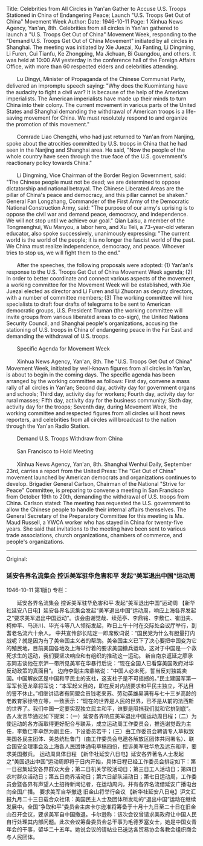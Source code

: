 Title: Celebrities from All Circles in Yan'an Gather to Accuse U.S. Troops Stationed in China of Endangering Peace; Launch "U.S. Troops Get Out of China" Movement Week
Author:
Date: 1946-10-11
Page: 1
Xinhua News Agency, Yan'an, 8th. Celebrities from all circles in Yan'an gathered to launch a "U.S. Troops Get Out of China" Movement Week, responding to the "Demand U.S. Troops Get Out of China Movement" initiated by all circles in Shanghai. The meeting was initiated by Xie Juezai, Xu Fanting, Li Dingming, Li Furen, Cui Tianfu, Ke Zhongping, Ma Jichuan, Bi Guangdou, and others. It was held at 10:00 AM yesterday in the conference hall of the Foreign Affairs Office, with more than 60 respected elders and celebrities attending.

　　Lu Dingyi, Minister of Propaganda of the Chinese Communist Party, delivered an impromptu speech saying: "Why does the Kuomintang have the audacity to fight a civil war? It is because of the help of the American imperialists. The American imperialists have made up their minds to turn China into their colony. The current movement in various parts of the United States and Shanghai demanding the withdrawal of American troops is a life-saving movement for China. We must resolutely respond to and organize the promotion of this movement."

　　Comrade Liao Chengzhi, who had just returned to Yan'an from Nanjing, spoke about the atrocities committed by U.S. troops in China that he had seen in the Nanjing and Shanghai area. He said, "Now the people of the whole country have seen through the true face of the U.S. government's reactionary policy towards China."

　　Li Dingming, Vice Chairman of the Border Region Government, said: "The Chinese people must not be dead; we are determined to oppose dictatorship and national betrayal. The Chinese Liberated Areas are the pillar of China's peace and democracy, and this pillar cannot be shaken." General Fan Longzhang, Commander of the First Army of the Democratic National Construction Army, said: "The purpose of our army's uprising is to oppose the civil war and demand peace, democracy, and independence. We will not stop until we achieve our goal." Qian Laisu, a member of the Tongmenghui, Wu Manyou, a labor hero, and Xu Teli, a 73-year-old veteran educator, also spoke successively, unanimously expressing: "The current world is the world of the people; it is no longer the fascist world of the past. We China must realize independence, democracy, and peace. Whoever tries to stop us, we will fight them to the end."

　　After the speeches, the following proposals were adopted: (1) Yan'an's response to the U.S. Troops Get Out of China Movement Week agenda; (2) In order to better coordinate and connect various aspects of the movement, a working committee for the Movement Week will be established, with Xie Juezai elected as director and Li Furen and Li Zhuoran as deputy directors, with a number of committee members; (3) The working committee will hire specialists to draft four drafts of telegrams to be sent to American democratic groups, U.S. President Truman (the working committee will invite groups from various liberated areas to co-sign), the United Nations Security Council, and Shanghai people's organizations, accusing the stationing of U.S. troops in China of endangering peace in the Far East and demanding the withdrawal of U.S. troops.

　　Specific Agenda for Movement Week

　　Xinhua News Agency, Yan'an, 8th. The "U.S. Troops Get Out of China" Movement Week, initiated by well-known figures from all circles in Yan'an, is about to begin in the coming days. The specific agenda has been arranged by the working committee as follows: First day, convene a mass rally of all circles in Yan'an; Second day, activity day for government organs and schools; Third day, activity day for workers; Fourth day, activity day for rural masses; Fifth day, activity day for the business community; Sixth day, activity day for the troops; Seventh day, during Movement Week, the working committee and respected figures from all circles will host news reporters, and celebrities from all circles will broadcast to the nation through the Yan'an Radio Station.

　　Demand U.S. Troops Withdraw from China

　　San Francisco to Hold Meeting

　　Xinhua News Agency, Yan'an, 8th. Shanghai Wenhui Daily, September 23rd, carries a report from the United Press: The "Get Out of China" movement launched by American democrats and organizations continues to develop. Brigadier General Carlson, Chairman of the National "Strive for Peace" Committee, is preparing to convene a meeting in San Francisco from October 19th to 20th, demanding the withdrawal of U.S. troops from China. Carlson stated: The meeting has requested the U.S. government to allow the Chinese people to handle their internal affairs themselves. The General Secretary of the Preparatory Committee for this meeting is Ms. Maud Russell, a YWCA worker who has stayed in China for twenty-five years. She said that invitations to the meeting have been sent to various trade associations, church organizations, chambers of commerce, and people's organizations.



<hr /> 

Original: 


### 延安各界名流集会  控诉美军驻华危害和平  发起“美军退出中国”运动周

1946-10-11
第1版()
专栏：

　　延安各界名流集会
    控诉美军驻华危害和平
    发起“美军退出中国”运动周
    【新华社延安八日电】延安各界名流集会发起“美军退出中国”运动周，响应上海各界发起之“要求美军退出中国运动”。该会由谢觉哉、续范亭、李鼎铭、李敷仁、崔田夫、柯仲平、马济川、毕光斗等八人领衔发起，昨日上午十时在交际处会议厅举行，到耆老名流六十余人。
    中共宣传部长陆定一即席致词说：“国民党为什么有胆量打内战呢？就是因为有了美帝国主义者的帮助。美帝国主义已下了决心要把中国变为它的殖民地，目前美国各地及上海举行着的要求美国撤兵运动，这对于中国是一个救死求生的运动，我们要坚决响应和有组织的推动这一运动。
    新自南京返延之廖承志同志谈他在京沪一带所见美军在华暴行后说：“现在全国人已看穿美国政府对华反动政策的真面目”。
    边府李副主席鼎铭说：“中国人必未死，誓当反对独裁卖国。中国解放区是中国和平民主的支柱，这支柱子是不可摇撼的。”民主建国军第一军军长范龙章将军说：“本军起义目的，即在反对内战要求和平民主独立，不达目的誓不休止。”相继讲话者有同盟会员钱老来苏、劳动英雄吴满有与七十三岁高龄的老教育家徐特立等，一致表示：“现在的世界是人民的世界，已不是从前的法西斯的世界了。我们中国一定要实现独立民主和平，谁要是阻挡我们就和它拚到底”。
    各人发言毕通过如下提案：（一）延安各界响应美军退出中国运动周日程；（二）为使运动的各方面取得更好配合与联系，成立运动周工作委员会，推选谢觉哉为主任，李敷仁李卓然为副主任，下设委员若干；（三）由工作委员会聘请专人草拟致美国各民主团体、美总统杜鲁门（由工作委员会电邀各解放区团体共同署名）、联合国安全理事会及上海各人民团体通电草稿四份，控诉美军驻华危及远东和平，要求美国撤兵。
    运动周具体日程
    【新华社延安八日电】延安各界著名人士发起之“美国退出中国”运动周即将于日内开始，具体日程已经工作委员会排定如下：第一日召集延安各界群众大会；第二日机关学校活动日；第三日工人活动日；第四日农村群众活动日；第五日商界活动日；第六日部队活动日；第七日运动周，工作委员会暨各界有声望人士招待新闻记者，在运动周内，并有各界名流借延安广播电台向全国广播。
    要求美军自华撤退
    旧金山将举行会议
    【新华社延安八日电】沪文汇报九月二十三日载合众社讯：美国民主人士及团体所发动的“退出中国”运动在继续发展中。全国“争取和平”委员会主席卡尔逊准将筹备于十月十九日至二十日在旧金山召开会议，要求美军自中国撤退。卡尔逊称：该次会议曾请求美政府让中国人民自行处理其内部问题。此次会议筹备委员会总干事为毛德罗塞女士，她是中国女青年会的干事，留华二十五年。她说会议的请帖业已送达各贸易协会各教会组织商会与人民团体。
